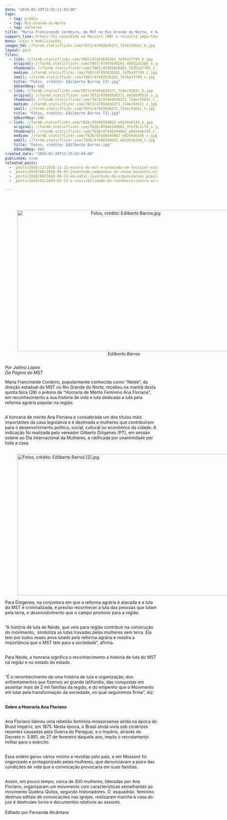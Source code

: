 ```yaml
---
date: "2019-03-29T11:55:11-03:00"
tags:
  - tag: prêmio
  - tag: Rio-Grande-do-Norte
  - tag: mulheres
title: "Maria Francineide Cordeiro, do MST no Rio Grande do Norte, é homenageada com prêmio Ana Floriana"
support_line: Prêmio foi concedido em Mossoró (RN) e ressalta importância das mulheres na luta por direitos
menu: lutas e mobilizações
images_hd: //farm8.staticflickr.com/7873/47493036271_724ec9361c_b.jpg
layout: post
files:
  - link: //farm8.staticflickr.com/7887/47493036261_7d7ba37789_b.jpg
    original: //farm8.staticflickr.com/7887/47493036261_d48d2a5384_o.jpg
    thumbnail: //farm8.staticflickr.com/7887/47493036261_7d7ba37789_t.jpg
    medium: //farm8.staticflickr.com/7887/47493036261_7d7ba37789_z.jpg
    small: //farm8.staticflickr.com/7887/47493036261_7d7ba37789_n.jpg
    title: "Fotos, crédito: Edilberto Barros [2].jpg"
    $$hashKey: 0AB
  - link: //farm8.staticflickr.com/7873/47493036271_724ec9361c_b.jpg
    original: //farm8.staticflickr.com/7873/47493036271_e928b99314_o.jpg
    thumbnail: //farm8.staticflickr.com/7873/47493036271_724ec9361c_t.jpg
    medium: //farm8.staticflickr.com/7873/47493036271_724ec9361c_z.jpg
    small: //farm8.staticflickr.com/7873/47493036271_724ec9361c_n.jpg
    title: "Fotos, crédito: Edilberto Barros [3].jpg"
    $$hashKey: 0AE
  - link: //farm8.staticflickr.com/7826/47440194662_e02d4ab316_b.jpg
    original: //farm8.staticflickr.com/7826/47440194662_3fef5c1cf4_o.jpg
    thumbnail: //farm8.staticflickr.com/7826/47440194662_e02d4ab316_t.jpg
    medium: //farm8.staticflickr.com/7826/47440194662_e02d4ab316_z.jpg
    small: //farm8.staticflickr.com/7826/47440194662_e02d4ab316_n.jpg
    title: "Fotos, crédito: Edilberto Barros.jpg"
    $$hashKey: 0AH
created_date: "2019-03-29T12:15:22-03:00"
published: true
releated_posts:
  - _posts/2018/12/2018-12-11-escola-do-mst-e-premiada-em-festival-estadual-de-curtas-no-rs.md
  - _posts/2018/06/2018-06-07-juventude-camponesa-se-reune-encontro-estadual-no-rio-grande-do-norte-para.md
  - _posts/2018/06/2018-06-22-em-natal-juventude-de-organizacoes-populares-realizam-intervencoes-artisticas.md
  - _posts/2019/03/2019-03-13-a-invisibilidade-da-violencia-contra-as-mulheres-do-campo-e-das-florestas.md

---
```

<p>&nbsp;</p>

<div style="text-align:center">
<figure class="image" style="display:inline-block"><img alt="Fotos, crédito: Edilberto Barros.jpg" height="466" src="//farm8.staticflickr.com/7826/47440194662_e02d4ab316_b.jpg" width="700" />
<figcaption><em>&nbsp;Edilberto Barros</em></figcaption>
</figure>
</div>

<p><em>Por Jailma Lopes<br />
Da P&aacute;gina do MST</em></p>

<p>Maria Francineide Cordeiro, popularmente conhecida como &ldquo;Neide&rdquo;, da dire&ccedil;&atilde;o estadual do MST no Rio Grande do Norte, recebeu na manh&atilde; desta quinta feira (28) o pr&ecirc;mio de &ldquo;Honraria de M&eacute;rito Feminino Ana Floriana&rdquo;, em reconhecimento a sua hist&oacute;ria de vida e luta dedicada a luta pela reforma agr&aacute;ria popular na regi&atilde;o.</p>

<p><br />
A honraria de m&eacute;rito Ana Floriana &eacute; considerada um dos t&iacute;tulos mais importantes da casa legislativa e &eacute; destinada a mulheres que contribu&iacute;ram para o desenvolvimento pol&iacute;tico, social, cultural ou econ&ocirc;mico da cidade. A indica&ccedil;&atilde;o foi realizada pelo vereador Gilberto Di&oacute;genes (PT), em sess&atilde;o solene ao Dia Internacional da Mulheres, e ratificada por unanimidade por toda a casa.</p>

<figure class="image" style="float:left"><img alt="Fotos, crédito: Edilberto Barros [2].jpg" height="467" src="//farm8.staticflickr.com/7887/47493036261_7d7ba37789_b.jpg" width="700" />
<figcaption></figcaption>
</figure>

<p><br />
Para Di&oacute;genes, na conjuntura em que a reforma agr&aacute;ria &eacute; atacada e a luta do MST &eacute; criminalizada, &eacute; preciso reconhecer a luta das pessoas que lutam pela terra, e desenvolvimento que o campo promove para a regi&atilde;o.</p>

<p><br />
&ldquo;A hist&oacute;ria de luta de Neide, que veio para regi&atilde;o contribuir na constru&ccedil;&atilde;o do movimento,&nbsp; simboliza as lutas travadas pelas mulheres sem terra. Ela tem por todos esses anos lutado pela reforma agr&aacute;ria e mostra a import&acirc;ncia que o MST tem para a sociedade&rdquo;, afirma.</p>

<p><br />
Para Neide, a honraria significa o reconhecimento a hist&oacute;ria de luta do MST na regi&atilde;o e no estado do estado.</p>

<p><br />
&ldquo;&Eacute; o reconhecimento de uma hist&oacute;ria de luta e organiza&ccedil;&atilde;o, dos enfrentamentos que fizemos ao grande latif&uacute;ndio, das conquistas em assentar mais de 2 mil fam&iacute;lias da regi&atilde;o, e do empenho que o Movimento em lutar pela transforma&ccedil;&atilde;o da sociedade, no qual seguiremos firme&rdquo;, diz.</p>

<p><br />
<strong>Sobre a Honraria Ana Floriano</strong></p>

<p><br />
Ana Floriano liderou uma rebeli&atilde;o feminina mossoroense ainda na &eacute;poca do Brasil Imp&eacute;rio, em 1875. Nesta &eacute;poca, o Brasil ainda vivia sob cicatrizes recentes causadas pela Guerra do Paraguai, e o Imp&eacute;rio, atrav&eacute;s do Decreto n. 5.881, de 27 de fevereiro daquele ano, imp&ocirc;s o recrutamento militar para o ex&eacute;rcito.</p>

<p><br />
Essa ordem gerou v&aacute;rios motins e revoltas pelo pa&iacute;s, e em Mossor&oacute; foi organizado e protagonizado pelas mulheres, que denunciavam a piora das condi&ccedil;&otilde;es de vida que a convoca&ccedil;&atilde;o provocaria em suas fam&iacute;lias. &nbsp;</p>

<p><br />
Assim, em pouco tempo, cerca de 300 mulheres, lideradas por Ana Floriano, organizaram um movimento com caracter&iacute;sticas semelhantes ao movimento Quebra-Quilos, segundo historiadores. O&nbsp; esquadr&atilde;o&nbsp; feminino&nbsp; destruiu editais de convoca&ccedil;&otilde;es nas igrejas, realizaram marcha &agrave; casa do juiz e destru&iacute;am livros e documentos relativos ao assunto.<br />
<br />
Editado por Fernanda Alc&acirc;ntara</p>

